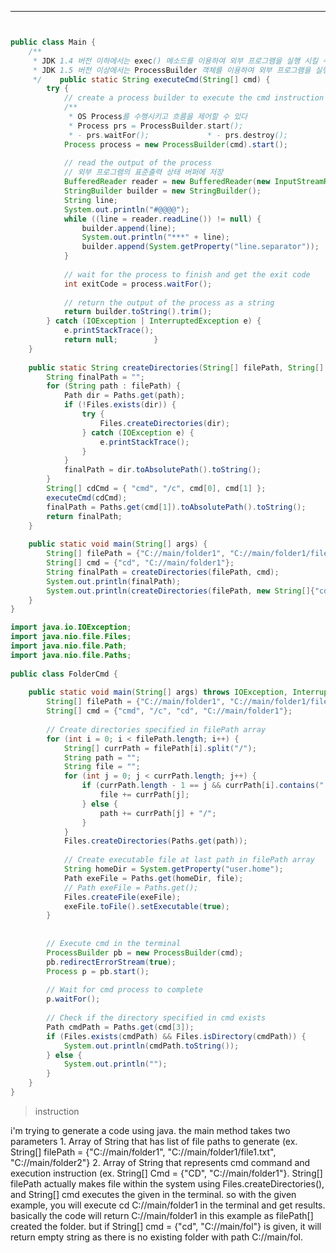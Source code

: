----
```java


public class Main {  
    /**  
     * JDK 1.4 버전 이하에서는 exec() 메소드를 이용하여 외부 프로그램을 실행 시킬 수 있고  
     * JDK 1.5 버전 이상에서는 ProcessBuilder 객체를 이용하여 외부 프로그램을 실행 시킬 수 있다.  
     */    public static String executeCmd(String[] cmd) {  
        try {  
            // create a process builder to execute the cmd instruction  
            /**  
             * OS Process를 수행시키고 흐름을 제어할 수 있다  
             * Process prs = ProcessBuilder.start();  
             * - prs.waitFor();             * - prs.destroy();             * > builder.command("cmd.exe", "/c", ".\\test.bat"); // Windows OS             */            // 프로세스 빌더를 통하여 외부 프로그램 실행  
            Process process = new ProcessBuilder(cmd).start();  
  
            // read the output of the process  
            // 외부 프로그램의 표준출력 상태 버퍼에 저장  
            BufferedReader reader = new BufferedReader(new InputStreamReader(process.getInputStream()));  
            StringBuilder builder = new StringBuilder();  
            String line;  
            System.out.println("#@@@@");  
            while ((line = reader.readLine()) != null) {  
                builder.append(line);  
                System.out.println("***" + line);  
                builder.append(System.getProperty("line.separator"));  
            }  
  
            // wait for the process to finish and get the exit code  
            int exitCode = process.waitFor();  
  
            // return the output of the process as a string  
            return builder.toString().trim();  
        } catch (IOException | InterruptedException e) {  
            e.printStackTrace();  
            return null;        }  
    }  
  
    public static String createDirectories(String[] filePath, String[] cmd) {  
        String finalPath = "";  
        for (String path : filePath) {  
            Path dir = Paths.get(path);  
            if (!Files.exists(dir)) {  
                try {  
                    Files.createDirectories(dir);  
                } catch (IOException e) {  
                    e.printStackTrace();  
                }  
            }  
            finalPath = dir.toAbsolutePath().toString();  
        }  
        String[] cdCmd = { "cmd", "/c", cmd[0], cmd[1] };  
        executeCmd(cdCmd);  
        finalPath = Paths.get(cmd[1]).toAbsolutePath().toString();  
        return finalPath;  
    }  
  
    public static void main(String[] args) {  
        String[] filePath = {"C://main/folder1", "C://main/folder1/file1.txt", "C://main/folder2"};  
        String[] cmd = {"cd", "C://main/folder1"};  
        String finalPath = createDirectories(filePath, cmd);  
        System.out.println(finalPath);  
        System.out.println(createDirectories(filePath, new String[]{"cd", "C://mai"}));  
    }  
}

```

```java
import java.io.IOException;  
import java.nio.file.Files;  
import java.nio.file.Path;  
import java.nio.file.Paths;  
  
public class FolderCmd {  
  
    public static void main(String[] args) throws IOException, InterruptedException {  
        String[] filePath = {"C://main/folder1", "C://main/folder1/file1.txt"};  
        String[] cmd = {"cmd", "/c", "cd", "C://main/folder1"};  
  
        // Create directories specified in filePath array  
        for (int i = 0; i < filePath.length; i++) {  
            String[] currPath = filePath[i].split("/");  
            String path = "";  
            String file = "";  
            for (int j = 0; j < currPath.length; j++) {  
                if (currPath.length - 1 == j && currPath[i].contains(".")) {  
                    file += currPath[j];  
                } else {  
                    path += currPath[j] + "/";  
                }  
            }  
            Files.createDirectories(Paths.get(path));  
  
            // Create executable file at last path in filePath array  
            String homeDir = System.getProperty("user.home");  
            Path exeFile = Paths.get(homeDir, file);  
            // Path exeFile = Paths.get();  
            Files.createFile(exeFile);  
            exeFile.toFile().setExecutable(true);  
        }  
  
  
        // Execute cmd in the terminal  
        ProcessBuilder pb = new ProcessBuilder(cmd);  
        pb.redirectErrorStream(true);  
        Process p = pb.start();  
  
        // Wait for cmd process to complete  
        p.waitFor();  
  
        // Check if the directory specified in cmd exists  
        Path cmdPath = Paths.get(cmd[3]);  
        if (Files.exists(cmdPath) && Files.isDirectory(cmdPath)) {  
            System.out.println(cmdPath.toString());  
        } else {  
            System.out.println("");  
        }  
    }  
}
```


> instruction 

i'm trying to generate a code using java. the main method takes two parameters 1. Array of String that has list of file paths to generate (ex. String[] filePath = {"C://main/folder1", "C://main/folder1/file1.txt", "C://main/folder2"} 2. Array of String that represents cmd command and execution instruction (ex. String[] Cmd = {"CD", "C://main/folder1"}. String[] filePath actually makes file within the system using Files.createDirectories(), and String[] cmd executes the given in the terminal. so with the given example, you will execute cd C://main/folder1 in the terminal and get results. basically the code will return C://main/folder1 in this example as filePath[] created the folder. but if String[] cmd = {"cd", "C://main/fol"} is given, it will return empty string as there is no existing folder with path C://main/fol.